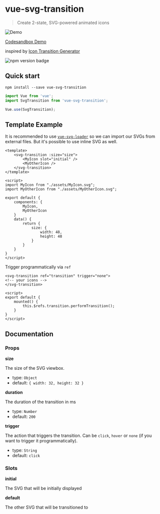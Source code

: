 # vue-svg-transition
> Create 2-state, SVG-powered animated icons

![Demo](/assets/demo.gif)

[Codesandbox Demo](https://codesandbox.io/s/6v20q76xwr)

inspired by [Icon Transition Generator](https://blog.nucleoapp.com/create-2-state-svg-powered-animated-icons-76ed19160a7e)

![npm version badge](https://img.shields.io/npm/v/vue-svg-transition.svg)

## Quick start

```
npm install --save vue-svg-transition
```
```js
import Vue from 'vue';
import SvgTransition from 'vue-svg-transition';

Vue.use(SvgTransition);
```

## Template Example
It is recommended to use [`vue-svg-loader`](https://www.npmjs.com/package/vue-svg-loader) so we can import our SVGs from external files.
But it's possible to use inline SVG as well.

```vue
<template>
    <svg-transition :size="size">
        <MyIcon slot="initial" />
        <MyOtherIcon />
    </svg-transition>
</template>

<script>
import MyIcon from "./assets/MyIcon.svg";
import MyOtherIcon from "./assets/MyOtherIcon.svg";

export default {
    components: {
        MyIcon,
        MyOtherIcon
    }
    data() {
        return {
            size: {
                width: 48,
                height: 48
            }
        }
    }
}
</script>
```

Trigger programmatically via `ref`

```vue
<svg-transition ref="transition" trigger="none">
<!-- your icons -->
</svg-transition>

<script>
export default {
    mounted() {
        this.$refs.transition.performTransition();
    }
}
</script>
```

## Documentation
### Props
**size**

The size of the SVG viewbox.
- type: `Object`
- default: `{ width: 32, height: 32 }`

**duration**

The duration of the transition in ms
- type: `Number` 
- default: `200`


**trigger**

The action that triggers the transition. Can be `click`, `hover` or `none` (if you want to trigger it programmatically).
- type: `String`
- default: `click`
### Slots
**initial**

The SVG that will be initially displayed

**default**

The other SVG that will be transitioned to
